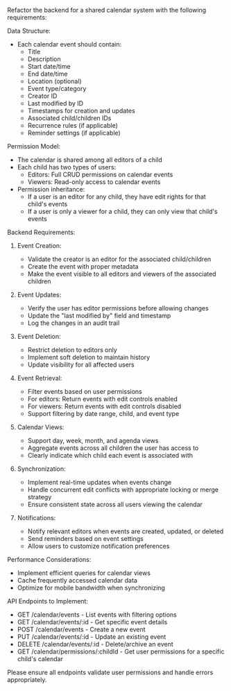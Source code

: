Refactor the backend for a shared calendar system with the following requirements:

Data Structure:
- Each calendar event should contain:
  - Title
  - Description
  - Start date/time
  - End date/time
  - Location (optional)
  - Event type/category
  - Creator ID
  - Last modified by ID
  - Timestamps for creation and updates
  - Associated child/children IDs
  - Recurrence rules (if applicable)
  - Reminder settings (if applicable)

Permission Model:
- The calendar is shared among all editors of a child
- Each child has two types of users:
  - Editors: Full CRUD permissions on calendar events
  - Viewers: Read-only access to calendar events
- Permission inheritance:
  - If a user is an editor for any child, they have edit rights for that child's events
  - If a user is only a viewer for a child, they can only view that child's events

Backend Requirements:
1. Event Creation:
   - Validate the creator is an editor for the associated child/children
   - Create the event with proper metadata
   - Make the event visible to all editors and viewers of the associated children

2. Event Updates:
   - Verify the user has editor permissions before allowing changes
   - Update the "last modified by" field and timestamp
   - Log the changes in an audit trail

3. Event Deletion:
   - Restrict deletion to editors only
   - Implement soft deletion to maintain history
   - Update visibility for all affected users

4. Event Retrieval:
   - Filter events based on user permissions
   - For editors: Return events with edit controls enabled
   - For viewers: Return events with edit controls disabled
   - Support filtering by date range, child, and event type

5. Calendar Views:
   - Support day, week, month, and agenda views
   - Aggregate events across all children the user has access to
   - Clearly indicate which child each event is associated with

6. Synchronization:
   - Implement real-time updates when events change
   - Handle concurrent edit conflicts with appropriate locking or merge strategy
   - Ensure consistent state across all users viewing the calendar

7. Notifications:
   - Notify relevant editors when events are created, updated, or deleted
   - Send reminders based on event settings
   - Allow users to customize notification preferences

Performance Considerations:
- Implement efficient queries for calendar views
- Cache frequently accessed calendar data
- Optimize for mobile bandwidth when synchronizing

API Endpoints to Implement:
- GET /calendar/events - List events with filtering options
- GET /calendar/events/:id - Get specific event details
- POST /calendar/events - Create a new event
- PUT /calendar/events/:id - Update an existing event
- DELETE /calendar/events/:id - Delete/archive an event
- GET /calendar/permissions/:childId - Get user permissions for a specific child's calendar

Please ensure all endpoints validate user permissions and handle errors appropriately.